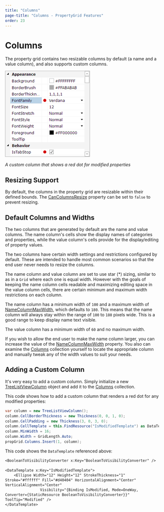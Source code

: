 ```yaml
---
title: "Columns"
page-title: "Columns - PropertyGrid Features"
order: 23
---
```

# Columns

The property grid contains two resizable columns by default (a name and a value column), and also supports custom columns.

![Screenshot](../images/propertygrid-custom-column.png)

*A custom column that shows a red dot for modified properties*

## Resizing Support

By default, the columns in the property grid are resizable within their defined bounds.  The [CanColumnsResize](xref:@ActiproUIRoot.Controls.Grids.TreeListView.CanColumnsResize) property can be set to `false` to prevent resizing.

## Default Columns and Widths

The two columns that are generated by default are the name and value columns.  The name column's cells show the display names of categories and properties, while the value column's cells provide for the display/editing of property values.

The two columns have certain width settings and restrictions configured by default.  These are intended to handle most common scenarios so that the end user never needs to resize the columns.

The name column and value column are set to use star (*) sizing, similar to as in a `Grid` where each one is equal width.  However with the goals of keeping the name column cells readable and maximizing editing space in the value column cells, there are certain minimum and maximum width restrictions on each column.

The name column has a minimum width of `100` and a maximum width of [NameColumnMaxWidth](xref:@ActiproUIRoot.Controls.Grids.PropertyGrid.NameColumnMaxWidth), which defaults to `180`.  This means that the name column will always stay within the range of `100` to `180` pixels wide.  This is a good range to keep display name text visible.

The value column has a minimum width of `60` and no maximum width.

If you wish to allow the end user to make the name column larger, you can increase the value of the [NameColumnMaxWidth](xref:@ActiproUIRoot.Controls.Grids.PropertyGrid.NameColumnMaxWidth) property.  You also can examine the [Columns](xref:@ActiproUIRoot.Controls.Grids.TreeListView.Columns) collection yourself to locate the appropriate column and manually tweak any of the width values to suit your needs.

## Adding a Custom Column

It's very easy to add a custom column.  Simply initialize a new [TreeListViewColumn](xref:@ActiproUIRoot.Controls.Grids.TreeListViewColumn) object and add it to the [Columns](xref:@ActiproUIRoot.Controls.Grids.TreeListView.Columns) collection.

This code shows how to add a custom column that renders a red dot for any modified properties:

```csharp
var column = new TreeListViewColumn();
column.CellBorderThickness = new Thickness(0, 0, 1, 0);
column.CellPadding = new Thickness(3, 0, 3, 0);
column.CellTemplate = this.FindResource("IsModifiedTemplate") as DataTemplate;
column.MinWidth = 16;
column.Width = GridLength.Auto;
propGrid.Columns.Insert(1, column);

```

This code shows the `DataTemplate` referenced above:

```xaml
<BooleanToVisibilityConverter x:Key="BooleanToVisibilityConverter" />
		
<DataTemplate x:Key="IsModifiedTemplate">
	<Ellipse Width="12" Height="12" StrokeThickness="1" Stroke="#ffffff" Fill="#d40404" HorizontalAlignment="Center" VerticalAlignment="Center"
				Visibility="{Binding IsModified, Mode=OneWay, Converter={StaticResource BooleanToVisibilityConverter}}" ToolTip="Modified" />
</DataTemplate>
```
